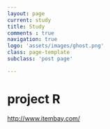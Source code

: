 ```yaml
---
layout: page
current: study
title: Study
comments : true
navigation: true
logo: 'assets/images/ghost.png'
class: page-template
subclass: 'post page'

---
```


<h1>project R </h1>

http://www.itembay.com/



